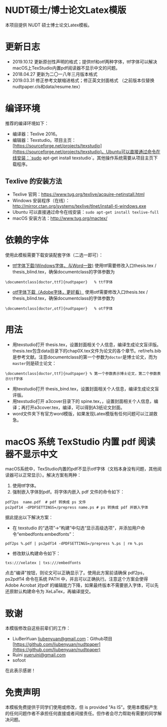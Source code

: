 # NUDT硕士/博士论文Latex模版

本项目提供 NUDT 硕士博士论文Latex模板。

# 更新日志

- 2019.10.12 更新原创性声明的格式；提供ttf和otf两种字体，ttf字体可以解决macOS上TexStudio内置pdf阅读器不显示中文的问题。
- 2018.04.27 更新为二〇一八年三月版本格式
- 2019.03.31 修正参考文献缩进格式；修正英文封面格式 （之前版本仅替换nudtpaper.cls和data/resume.tex）


# 编译环境
推荐的编译环境如下：

+ 编译器：Texlive 2016。
+ 编辑器：Texstudio。项目主页：[https://sourceforge.net/projects/texstudio](https://sourceforge.net/projects/texstudio)。Ubuntu可以直接通过命令在线安装：`sudo apt-get install texstudio`。其他操作系统需要从项目主页下载程序。

## Texlive 的安装方法

- Texlive 官网：<https://www.tug.org/texlive/acquire-netinstall.html>
- Windows 安装程序（在线）：<http://mirror.ctan.org/systems/texlive/tlnet/install-tl-windows.exe>
- Ubuntu 可以直接通过命令在线安装：`sudo apt-get install texlive-full`
- macOS 安装方法：<http://www.tug.org/mactex/>


# 依赖的字体

使用此模板需要下载安装配套字体（二选一即可）：

+ [ttf字体下载(Windows字体，与Word一致)](https://github.com/TomHeaven/nudt_thesis/releases/download/v1.1/ttf.zip)
使用ttf需要修改入口thesis.tex / thesis_blind.tex，确保documentclass的字体参数为

```
\documentclass[doctor,ttf]{nudtpaper}   % ttf字体
```

+ [otf字体下载（Adobe字体，更好看）](https://github.com/TomHeaven/nudt_thesis/releases/download/v1.1/otf.zip)
使用otf需要修改入口thesis.tex / thesis_blind.tex，确保documentclass的字体参数为

```
\documentclass[doctor,otf]{nudtpaper}   % otf字体
```

# 用法

+ 用texstudio打开 thesis.tex，设置封面相关个人信息，编译生成论文盲评版。thesis.tex包含data目录下的chap0X.tex文件为论文的各个章节。ref/refs.bib是参考文献。注意documentclass的第一个参数为`doctor`是博士论文，而为`master`则是硕士论文：

```
\documentclass[doctor,ttf]{nudtpaper} % 第一个参数表示博士论文，第二个参数表示ttf字体
```
+ 用texstudio打开 thesis_bind.tex，设置封面相关个人信息，编译生成论文盲评版。
+ 用texstudio打开 a3cover目录下的 spine.tex，，设置封面相关个人信息，编译；再打开a3cover.tex，编译，可以得到A3纸论文封面。
+ word文件夹下有官方word模版，如果发现Latex模版有任何问题可以江湖救急。



# macOS 系统 TexStudio 内置 pdf 阅读器不显示中文

macOS系统中，TexStudio内置的pdf不显示otf字体（文档本身没有问题，其他阅读器可以正常显示）。解决方案有两种：
1. 使用ttf字体。
2. 强制嵌入字体到pdf。将字体内嵌入 pdf 文件的命令如下：

```
pdf2ps  name.pdf  # pdf 转换成 ps 文件
ps2pdf14 -dPDFSETTINGS=/prepress name.ps # ps 转换成 pdf 并嵌入字体
```

据此提出以下解决方案：

+ 在 texstudio 的“选项”->“构建”中勾选“显示高级选项”，并添加用户命令“embedfonts:embedfonts”：

```
pdf2ps %.pdf | ps2pdf14 -dPDFSETTINGS=/prepress %.ps | rm %.ps
```
+ 修改默认构建命令如下：

```
txs:///xelatex | txs:///embedfonts
```

点击"编译"按钮，则论文可以正确显示了。使用此方案前请确保 pdf2ps，ps2pdf14 命令在系统 PATH 中，并且可以正确执行。注意这个方案会使得 Adobe Acrobat 对pdf 的编辑能力下降，如果最终版本不需要嵌入字体，可以先还原默认构建命令为 XeLaTex，再编译提交。

# 致谢

本模版修改自这些前辈们的工作：

+ LiuBenYuan <liubenyuan@gmail.com>：Github项目[https://github.com/liubenyuan/nudtpaper](https://github.com/liubenyuan/nudtpaper)
+ Ruini <xueruini@gmail.com> 
+ sofoot

在此表示感谢！

# 免责声明

本模板免费提供于同学们使用或修改，但 is provided "As IS"。使用本模板产生的任何问题作者不承担任何直接或者间接责任。但作者会尽力帮助有需要的同学解决问题。


